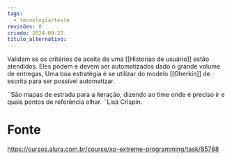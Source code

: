 ```yaml
---
tags:
  - tecnologia/teste
revisões: 0
criado: 2024-09-27
título_alternativo:
---
```

Validam se os critérios de aceite de uma [[Historias de usuário]] estão atendidos. Eles podem e devem ser automatizados dado o grande volume de entregas, Uma boa estratégia é se utilizar do modelo [[Gherkin]] de escrita para ser possível automatizar.

¨São mapas de estrada para a iteração, dizendo ao time onde é preciso ir e quais pontos de referência olhar. ¨Lisa Crispin. 
# Fonte
https://cursos.alura.com.br/course/xp-extreme-programming/task/85788